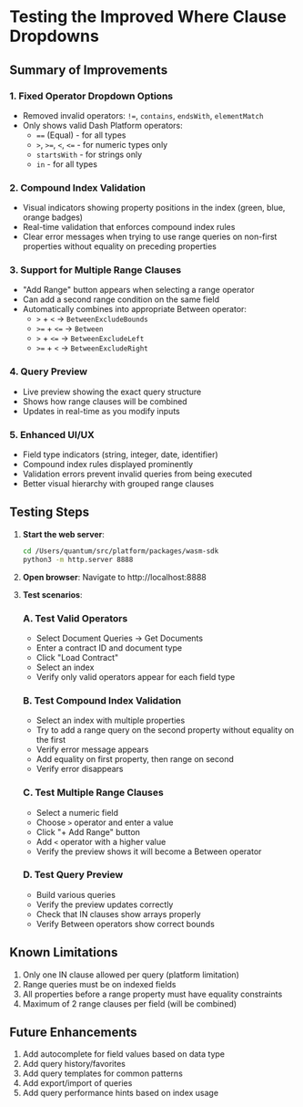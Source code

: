 # Testing the Improved Where Clause Dropdowns

## Summary of Improvements

### 1. **Fixed Operator Dropdown Options**
- Removed invalid operators: `!=`, `contains`, `endsWith`, `elementMatch`
- Only shows valid Dash Platform operators:
  - `==` (Equal) - for all types
  - `>`, `>=`, `<`, `<=` - for numeric types only
  - `startsWith` - for strings only
  - `in` - for all types

### 2. **Compound Index Validation**
- Visual indicators showing property positions in the index (green, blue, orange badges)
- Real-time validation that enforces compound index rules
- Clear error messages when trying to use range queries on non-first properties without equality on preceding properties

### 3. **Support for Multiple Range Clauses**
- "Add Range" button appears when selecting a range operator
- Can add a second range condition on the same field
- Automatically combines into appropriate Between operator:
  - `>` + `<` → `BetweenExcludeBounds`
  - `>=` + `<=` → `Between`
  - `>` + `<=` → `BetweenExcludeLeft`
  - `>=` + `<` → `BetweenExcludeRight`

### 4. **Query Preview**
- Live preview showing the exact query structure
- Shows how range clauses will be combined
- Updates in real-time as you modify inputs

### 5. **Enhanced UI/UX**
- Field type indicators (string, integer, date, identifier)
- Compound index rules displayed prominently
- Validation errors prevent invalid queries from being executed
- Better visual hierarchy with grouped range clauses

## Testing Steps

1. **Start the web server**:
   ```bash
   cd /Users/quantum/src/platform/packages/wasm-sdk
   python3 -m http.server 8888
   ```

2. **Open browser**:
   Navigate to http://localhost:8888

3. **Test scenarios**:

   ### A. Test Valid Operators
   - Select Document Queries → Get Documents
   - Enter a contract ID and document type
   - Click "Load Contract"
   - Select an index
   - Verify only valid operators appear for each field type

   ### B. Test Compound Index Validation
   - Select an index with multiple properties
   - Try to add a range query on the second property without equality on the first
   - Verify error message appears
   - Add equality on first property, then range on second
   - Verify error disappears

   ### C. Test Multiple Range Clauses
   - Select a numeric field
   - Choose `>` operator and enter a value
   - Click "+ Add Range" button
   - Add `<` operator with a higher value
   - Verify the preview shows it will become a Between operator

   ### D. Test Query Preview
   - Build various queries
   - Verify the preview updates correctly
   - Check that IN clauses show arrays properly
   - Verify Between operators show correct bounds

## Known Limitations

1. Only one IN clause allowed per query (platform limitation)
2. Range queries must be on indexed fields
3. All properties before a range property must have equality constraints
4. Maximum of 2 range clauses per field (will be combined)

## Future Enhancements

1. Add autocomplete for field values based on data type
2. Add query history/favorites
3. Add query templates for common patterns
4. Add export/import of queries
5. Add query performance hints based on index usage